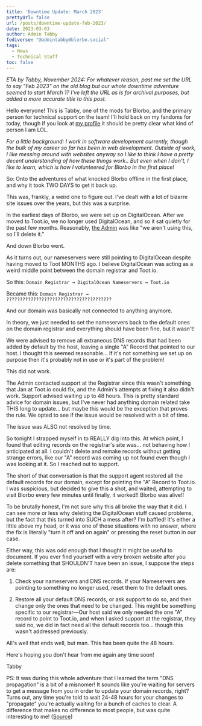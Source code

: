 ```yaml
---
title: 'Downtime Update: March 2023'
prettyUrl: false
url: /posts/downtime-update-feb-2023/
date: 2023-03-03
author: Admin Tabby
fediverse: "@admintabby@blorbo.social"
tags:
  - News
  - Technical Stuff
toc: false
---
```


*ETA by Tabby, November 2024: For whatever reason, past me set the URL to say "Feb 2023" on the old blog but our whole downtime adventure seemed to start March 1? I've left the URL as is for archival purposes, but added a more accurate title to this post.*

Hello everyone! This is Tabby, one of the mods for Blorbo, and the primary person for technical support on the team! I'll hold back on my fandoms for today, though if you look at [my profile](https://blorbo.social/@Tabby) it should be pretty clear what kind of person I am LOL.

_For a little background: I work in software development currently, though the bulk of my career so far has been in web development. Outside of work, I like messing around with websites anyway so I like to think I have a pretty decent understanding of how these things work.. But even when I don't, I like to learn, which is how I volunteered for Blorbo in the first place!_

So: Onto the adventures of what knocked Blorbo offline in the first place, and why it took TWO DAYS to get it back up.

<!--more-->

This was, frankly, a weird one to figure out. I've dealt with a lot of bizarre site issues over the years, but this was a surprise.

In the earliest days of Blorbo, we were set up on DigitalOcean. After we moved to Toot.io, we no longer used DigitalOcean, and so it sat quietly for the past few months. Reasonably, [the Admin](https://blorbo.social/@admin) was like "we aren't using this, so I'll delete it."

And down Blorbo went.

As it turns out, our nameservers were still pointing to DigitalOcean despite having moved to Toot MONTHS ago. I believe DigitalOcean was acting as a weird middle point between the domain registrar and Toot.io.

So this: `Domain Registrar → DigitalOcean Nameservers → Toot.io`

Became this: `Domain Registrar → ???????????????????????????????????????`

And our domain was basically not connected to anything anymore.

In theory, we just needed to set the nameservers back to the default ones on the domain registrar and everything should have been fine, but it wasn't!

We were advised to remove all extraneous DNS records that had been added by default by the host, leaving a single "A" Record that pointed to our host. I thought this seemed reasonable... If it's not something we set up on purpose then it's probably not in use or it's part of the problem!

This did not work.

The Admin contacted support at the Registrar since this wasn't something that Jan at Toot.io could fix, and the Admin's attempts at fixing it also didn't work. Support advised waiting up to 48 hours. This is pretty standard advice for domain issues, but I've never had anything domain related take THIS long to update... but maybe this would be the exception that proves the rule. We opted to see if the issue would be resolved with a bit of time.

The issue was ALSO not resolved by time.

So tonight I strapped myself in to REALLY dig into this. At which point, I found that editing records on the registrar's site was... not behaving how I anticipated at all. I couldn't delete and remake records without getting strange errors, like our "A" record was coming up not found even though I was looking at it. So I reached out to support.

The short of that conversation is that the support agent restored all the default records for our domain, except for pointing the "A" Record to Toot.io. I was suspicious, but decided to give this a shot, and waited, attempting to visit Blorbo every few minutes until finally, it worked!! Blorbo was alive!!

To be brutally honest, I'm not sure why this all broke the way that it did. I can see more or less why deleting the DigitalOcean stuff caused problems, but the fact that this turned into SUCH a mess after? I'm baffled! It's either a little above my head, or it was one of those situations with no answer, where the fix is literally "turn it off and on again" or pressing the reset button in our case.

Either way, this was odd enough that I thought it might be useful to document. If you ever find yourself with a very broken website after you delete something that SHOULDN'T have been an issue, I suppose the steps are:

1. Check your nameservers and DNS records. If your Nameservers are pointing to something no longer used, reset them to the default ones.

2. Restore all your default DNS records, or ask support to do so, and then change only the ones that need to be changed. This might be something specific to our registrar—Our host said we only needed the one "A" record to point to Toot.io, and when I asked support at the registrar, they said no, we did in fact need all the default records too... though this wasn't addressed previously.

All's well that ends well, but man. This has been quite the 48 hours.

Here's hoping you don't hear from me again any time soon!

Tabby

PS: It was during this whole adventure that I learned the term "DNS propagation" is a bit of a misnomer! It sounds like you're waiting for servers to get a message from you in order to update your domain records, right? Turns out, any time you're told to wait 24-48 hours for your changes to "propagate" you're actually waiting for a bunch of caches to clear. A difference that makes no difference to most people, but was quite interesting to me! ([Source](https://www.tiger-computing.co.uk/myth-dns-propagation/))